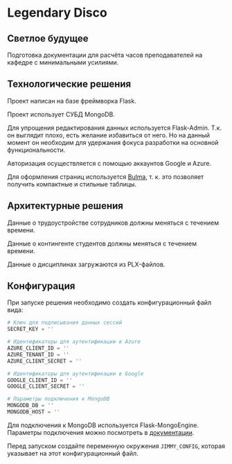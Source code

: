 # Legendary Disco

## Светлое будущее

Подготовка документации для расчёта часов преподавателей на кафедре с минимальными усилиями.

## Технологические решения

Проект написан на базе фреймворка Flask.

Проект использует СУБД MongoDB.

Для упрощения редактирования данных используется Flask-Admin. Т.к. он выглядит плохо, есть желание избавиться от 
него. Но на данный момент он необходим для удержания фокуса разработки на основной функциональности.

Авторизация осуществляется с помощью аккаунтов Google и Azure.

Для оформления страниц используется [Bulma](https://bulma.io), т. к. это позволяет получить компактные и стильные 
таблицы.

## Архитектурные решения

Данные о трудоустройстве сотрудников должны меняться с течением времени.

Данные о контингенте студентов должны меняться с течением времени.

Данные о дисциплинах загружаются из PLX-файлов.

## Конфигурация

При запуске решения необходимо создать конфигурационный файл вида:

```python
# Ключ для подписывания данных сессий
SECRET_KEY = ''

# Идентификаторы для аутентификации в Azure
AZURE_CLIENT_ID = ''
AZURE_TENANT_ID = ''
AZURE_CLIENT_SECRET = ''

# Идентификаторы для аутентификации в Google
GOOGLE_CLIENT_ID = ''
GOOGLE_CLIENT_SECRET = ''

# Параметры подключения к MongoDB
MONGODB_DB = ''
MONGODB_HOST = ''
```

Для подключения к MongoDB используется Flask-MongoEngine. Параметры подключения можно посмотреть в [документации](http://docs.mongoengine.org/projects/flask-mongoengine/en/latest/).

Перед запуском создайте переменную окружения `JIMMY_CONFIG`, которая указывает на этот конфигурационный файл.
